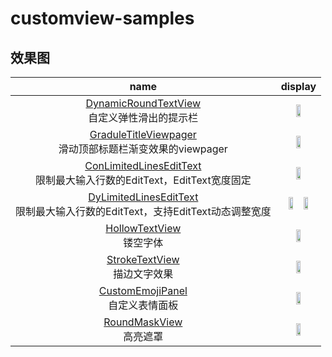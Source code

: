 # customview-samples
## 效果图
| name      | display    | 
| :-----------: | :-----------: |
| [DynamicRoundTextView](https://github.com/hyhdy/customview-samples/blob/master/app/src/main/java/com/sky/hyh/customviewsamples/customview/DynamicRoundTextView.java) </br>自定义弹性滑出的提示栏 | <img width="35%" src="https://github.com/hyhdy/customview-samples/blob/master/img-folder/DynamicRoundTextView.gif"/> |
| [GraduleTitleViewpager](https://github.com/hyhdy/customview-samples/blob/master/app/src/main/java/com/sky/hyh/customviewsamples/customview/customviewpager/GraduleTitleViewpager.java) </br>滑动顶部标题栏渐变效果的viewpager | <img width="35%" src="https://github.com/hyhdy/customview-samples/blob/master/img-folder/graduletitleviewpager.gif"/> |
| [ConLimitedLinesEditText](https://github.com/hyhdy/customview-samples/blob/master/app/src/main/java/com/sky/hyh/customviewsamples/customview/ConLimitedLinesEditText.java) </br>限制最大输入行数的EditText，EditText宽度固定 |  <img width="35%"  src="https://github.com/hyhdy/customview-samples/blob/master/img-folder/ConLimitedEditText.gif"/> | 
| [DyLimitedLinesEditText](https://github.com/hyhdy/customview-samples/blob/master/app/src/main/java/com/sky/hyh/customviewsamples/customview/DyLimitedLinesEditText.java) </br>限制最大输入行数的EditText，支持EditText动态调整宽度 |  <img width="35%"  src="https://github.com/hyhdy/customview-samples/blob/master/img-folder/LimitedEditText2.gif"/> <img width="35%" src="https://github.com/hyhdy/customview-samples/blob/master/img-folder/limitedEditText1.gif"/> | 
| [HollowTextView](https://github.com/hyhdy/customview-samples/blob/master/app/src/main/java/com/sky/hyh/customviewsamples/customview/HollowTextView.java) </br>镂空字体 | <img width="35%" src="https://github.com/hyhdy/customview-samples/blob/master/img-folder/hollowview2.jpg"/> |
| [StrokeTextView](https://github.com/hyhdy/customview-samples/blob/master/app/src/main/java/com/sky/hyh/customviewsamples/customview/StrokeTextView.java) </br>描边文字效果 | <img width="35%" src="https://github.com/hyhdy/customview-samples/blob/master/img-folder/strokeTextView.jpg"/> |
| [CustomEmojiPanel](https://github.com/hyhdy/customview-samples/blob/master/app/src/main/java/com/sky/hyh/customviewsamples/customview/CustomEmojiPanel.java) </br>自定义表情面板 | <img width="35%" src="https://github.com/hyhdy/customview-samples/blob/master/img-folder/QQ%E5%9B%BE%E7%89%8720181207231008.gif"/> |
| [RoundMaskView](https://github.com/hyhdy/customview-samples/blob/master/app/src/main/java/com/sky/hyh/customviewsamples/customview/RoundMaskView.java) </br>高亮遮罩 | <img width="35%" src="https://github.com/hyhdy/customview-samples/blob/master/img-folder/maskview.jpg"/> |

